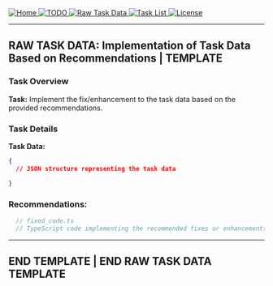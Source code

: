 <div>
  <a href="README.md">
    <img src="https://img.shields.io/badge/README.md-purple" alt="Home">
  </a>
  <a href="TODO.md">
    <img src="https://img.shields.io/badge/TODO.md-red" alt="TODO">
  </a>
  <a href="TODO_RAW_TASK_DATA.md">
    <img src="https://img.shields.io/badge/TODO_RAW_TASK_DATA.md-orange" alt="Raw Task Data">
  </a>
  <a href="TASK_LIST.md">
    <img src="https://img.shields.io/badge/TASK_LIST.md-green" alt="Task List">
  </a>
  <a href="LICENSE">
    <img src="https://img.shields.io/badge/LICENSE-lightgrey" alt="License">
  </a>
</div>

---
## RAW TASK DATA: Implementation of Task Data Based on Recommendations | TEMPLATE

### Task Overview

**Task:** Implement the fix/enhancement to the task data based on the provided recommendations.

### Task Details

**Task Data:**
```json
{
  // JSON structure representing the task data

}
```
### Recommendations:
```ts
  // fixed_code.ts
  // TypeScript code implementing the recommended fixes or enhancements

```
***
## END TEMPLATE | END RAW TASK DATA TEMPLATE
